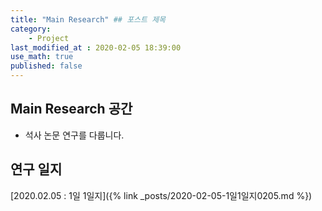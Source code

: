 ```yaml
---
title: "Main Research" ## 포스트 제목
category:
    - Project
last_modified_at : 2020-02-05 18:39:00
use_math: true
published: false
---
```


## Main Research 공간

- 석사 논문 연구를 다룹니다.

## 연구 일지

[2020.02.05 : 1일 1일지]({% link _posts/2020-02-05-1일1일지0205.md %})